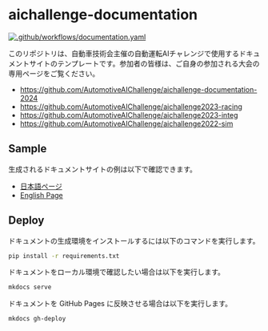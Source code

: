 # aichallenge-documentation

[![.github/workflows/documentation.yaml](https://github.com/AutomotiveAIChallenge/aichallenge-documentation/actions/workflows/documentation.yaml/badge.svg?branch=main)](https://github.com/AutomotiveAIChallenge/aichallenge-documentation/actions/workflows/documentation.yaml)

このリポジトリは、自動車技術会主催の自動運転AIチャレンジで使用するドキュメントサイトのテンプレートです。参加者の皆様は、ご自身の参加される大会の専用ページをご覧ください。

- <https://github.com/AutomotiveAIChallenge/aichallenge-documentation-2024>
- <https://github.com/AutomotiveAIChallenge/aichallenge2023-racing>
- <https://github.com/AutomotiveAIChallenge/aichallenge2023-integ>
- <https://github.com/AutomotiveAIChallenge/aichallenge2022-sim>

## Sample

生成されるドキュメントサイトの例は以下で確認できます。

- [日本語ページ](https://automotiveaichallenge.github.io/aichallenge-documentation/)
- [English Page](https://automotiveaichallenge.github.io/aichallenge-documentation/en/)

## Deploy

ドキュメントの生成環境をインストールするには以下のコマンドを実行します。

```bash
pip install -r requirements.txt
```

ドキュメントをローカル環境で確認したい場合は以下を実行します。

```bash
mkdocs serve
```

ドキュメントを GitHub Pages に反映させる場合は以下を実行します。

```bash
mkdocs gh-deploy
```
